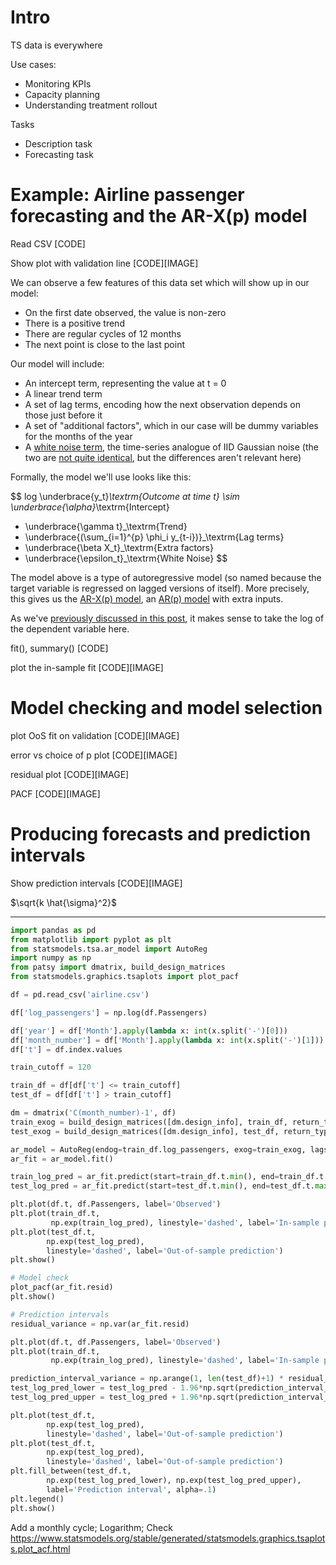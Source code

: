 # Intro

TS data is everywhere

Use cases:
- Monitoring KPIs
- Capacity planning
- Understanding treatment rollout

Tasks
- Description task
- Forecasting task

# Example: Airline passenger forecasting and the AR-X(p) model

Read CSV [CODE]

Show plot with validation line [CODE][IMAGE]

We can observe a few features of this data set which will show up in our model:
- On the first date observed, the value is non-zero
- There is a positive trend
- There are regular cycles of 12 months
- The next point is close to the last point

Our model will include:
- An intercept term, representing the value at t = 0
- A linear trend term
- A set of lag terms, encoding how the next observation depends on those just before it
- A set of "additional factors", which in our case will be dummy variables for the months of the year
- A [white noise term](https://otexts.com/fpp2/wn.html), the time-series analogue of IID Gaussian noise (the two are [not quite identical](https://dsp.stackexchange.com/questions/23881/what-is-the-difference-between-i-i-d-noise-and-white-noise), but the differences aren't relevant here)

Formally, the model we'll use looks like this:

$$
 log \underbrace{y_t}_\textrm{Outcome at time t} \sim
\underbrace{\alpha}_\textrm{Intercept} 
+ \underbrace{\gamma t}_\textrm{Trend}
+ \underbrace{(\sum_{i=1}^{p} \phi_i y_{t-i})}_\textrm{Lag terms} 
+ \underbrace{\beta X_t}_\textrm{Extra factors}
+ \underbrace{\epsilon_t}_\textrm{White Noise} 
$$

The model above is a type of autoregressive model (so named because the target variable is regressed on lagged versions of itself). More precisely, this gives us the [AR-X(p) model](https://www.statsmodels.org/stable/generated/statsmodels.tsa.ar_model.AutoReg.html), an [AR(p) model](https://otexts.com/fpp2/AR.html) with extra inputs.

As we've [previously discussed in this post](https://lmc2179.github.io/posts/multiplicative.html), it makes sense to take the log of the dependent variable here.



fit(), summary() [CODE]

plot the in-sample fit [CODE][IMAGE]

# Model checking and model selection

plot OoS fit on validation [CODE][IMAGE]

error vs choice of p plot [CODE][IMAGE]

residual plot [CODE][IMAGE]

PACF [CODE][IMAGE]

# Producing forecasts and prediction intervals

Show prediction intervals [CODE][IMAGE]

$\sqrt{k \hat{\sigma}^2}$

------------------------------



```python
import pandas as pd
from matplotlib import pyplot as plt
from statsmodels.tsa.ar_model import AutoReg
import numpy as np
from patsy import dmatrix, build_design_matrices
from statsmodels.graphics.tsaplots import plot_pacf

df = pd.read_csv('airline.csv')

df['log_passengers'] = np.log(df.Passengers)

df['year'] = df['Month'].apply(lambda x: int(x.split('-')[0]))
df['month_number'] = df['Month'].apply(lambda x: int(x.split('-')[1]))
df['t'] = df.index.values

train_cutoff = 120

train_df = df[df['t'] <= train_cutoff]
test_df = df[df['t'] > train_cutoff]

dm = dmatrix('C(month_number)-1', df)
train_exog = build_design_matrices([dm.design_info], train_df, return_type='dataframe')[0]
test_exog = build_design_matrices([dm.design_info], test_df, return_type='dataframe')[0]

ar_model = AutoReg(endog=train_df.log_passengers, exog=train_exog, lags=5, trend='ct')
ar_fit = ar_model.fit()

train_log_pred = ar_fit.predict(start=train_df.t.min(), end=train_df.t.max(), exog=train_exog)
test_log_pred = ar_fit.predict(start=test_df.t.min(), end=test_df.t.max(), exog_oos=test_exog)

plt.plot(df.t, df.Passengers, label='Observed')
plt.plot(train_df.t, 
         np.exp(train_log_pred), linestyle='dashed', label='In-sample prediction')
plt.plot(test_df.t, 
        np.exp(test_log_pred), 
        linestyle='dashed', label='Out-of-sample prediction')
plt.show()

# Model check
plot_pacf(ar_fit.resid)
plt.show()

# Prediction intervals
residual_variance = np.var(ar_fit.resid)

plt.plot(df.t, df.Passengers, label='Observed')
plt.plot(train_df.t, 
         np.exp(train_log_pred), linestyle='dashed', label='In-sample prediction')

prediction_interval_variance = np.arange(1, len(test_df)+1) * residual_variance
test_log_pred_lower = test_log_pred - 1.96*np.sqrt(prediction_interval_variance)
test_log_pred_upper = test_log_pred + 1.96*np.sqrt(prediction_interval_variance)

plt.plot(test_df.t, 
        np.exp(test_log_pred), 
        linestyle='dashed', label='Out-of-sample prediction')
plt.plot(test_df.t, 
        np.exp(test_log_pred), 
        linestyle='dashed', label='Out-of-sample prediction')
plt.fill_between(test_df.t, 
        np.exp(test_log_pred_lower), np.exp(test_log_pred_upper), 
        label='Prediction interval', alpha=.1)
plt.legend()
plt.show()
```

Add a monthly cycle; Logarithm; Check https://www.statsmodels.org/stable/generated/statsmodels.graphics.tsaplots.plot_acf.html
